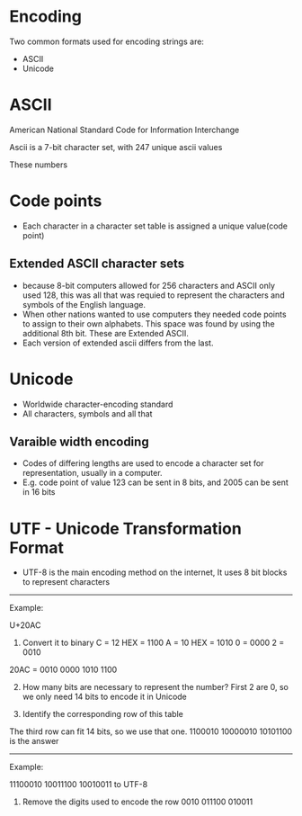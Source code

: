 # Encoding 

Two common formats used for encoding strings are:
- ASCII
- Unicode

# ASCII
American National Standard Code for Information Interchange

Ascii is a 7-bit character set, with 247 unique ascii values

These numbers







# Code points
- Each character in a character set table is assigned a unique value(code point)

## Extended ASCII character sets
- because 8-bit computers allowed for 256 characters and ASCII only used 128, this was all that was requied to represent the characters and symbols of the English language.
- When other nations wanted to use computers they needed code points to assign to their own alphabets. This space was found by using the additional 8th bit. These are Extended ASCII.
- Each version of extended ascii differs from the last.

# Unicode
- Worldwide character-encoding standard
- All characters, symbols and all that

## Varaible width encoding
- Codes of differing lengths are used to encode a character set for representation, usually in a computer.
- E.g. code point of value 123 can be sent in 8 bits, and 2005 can be sent in 16 bits

# UTF - Unicode Transformation Format
- UTF-8 is the main encoding method on the internet, It uses 8 bit blocks to represent characters

---

Example:

U+20AC

1. Convert it to binary
C = 12 HEX = 1100
A = 10 HEX = 1010
0 = 0000
2 = 0010

20AC = 0010 0000 1010 1100

2. How many bits are necessary to represent the number?
First 2 are 0, so we only need 14 bits to encode it in Unicode

3. Identify the corresponding row of this table
[](https://i.stack.imgur.com/sQuKr.png)

The third row can fit 14 bits, so we use that one.
1100010 10000010 10101100 is the answer

---

Example:

11100010 10011100 10010011 to UTF-8

1. Remove the digits used to encode the row
0010 011100 010011

